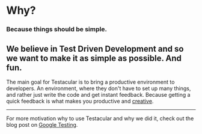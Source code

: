 # Why?

### **Because things should be simple.**

## We believe in Test Driven Development and so we want to make it as simple as possible. And fun.

The main goal for Testacular is to bring a productive environment to developers. An environment, where they don't have to set up many things, and rather just write the code and get instant feedback. Because getting a quick feedback is what makes you productive and [creative].

-----

For more motivation why to use Testacular and why we did it, check out the blog post on [Google Testing].

[Google Testing]: http://googletesting.blogspot.com/2012/11/testacular-spectacular-test-runner-for.html
[creative]: http://vimeo.com/36579366
